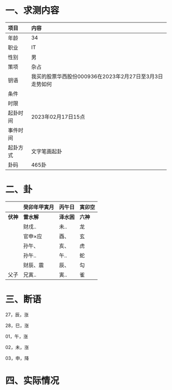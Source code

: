 # 一、求测内容

| 项目     | 内容                                                    |
| :------- | :------------------------------------------------------ |
| 年龄     | 34                                                      |
| 职业     | IT                                                      |
| 性别     | 男                                                      |
| 策项     | 杂占                                                    |
| 钥语     | 我买的股票华西股份000936在2023年2月27日至3月3日走势如何 |
| 条件     |                                                         |
| 时限     |                                                         |
| 起卦时间 | 2023年02月17日15点                                      |
| 事件时间 |                                                         |
| 起卦方式 | 文字笔画起卦                                            |
| 卦码     | 465卦                                                   |

# 二、卦

|                | 癸卯年甲寅月     | 丙午日           | 寅卯空         |
| :------------- | :--------------- | :--------------- | :------------- |
| **伏神** | **雷水解** | **泽水困** | **六神** |
|                | 财戌..           | 未..             | 龙             |
|                | 官申×应         | 酉、             | 玄             |
|                | 孙午、           | 亥、             | 虎             |
|                | 孙午..           | 午..             | 蛇             |
|                | 财辰、震         | 辰、             | 勾             |
| 父子           | 兄寅..           | 寅..             | 雀             |

# 三、断语

27，辰，涨

28，巳，涨

01，午，涨

02，未，涨

03，申，降



# 四、实际情况
